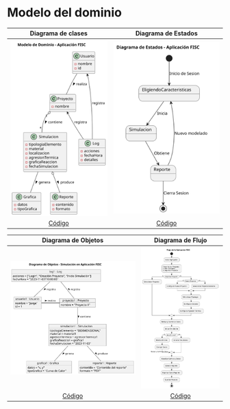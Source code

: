 # Modelo del dominio

|                 Diagrama de clases                 |                 Diagrama de Estados                  |
| :------------------------------------------------: | :--------------------------------------------------: |
| ![Clases](/imagenes/modelosUML/diagramaClases.svg) | ![Estados](/imagenes/modelosUML/diagramaEstados.svg) |
|      [Código](/modelosUML/diagramaClases.puml)     |      [Código](/modelosUML/diagramaEstados.puml)      |

|                 Diagrama de Objetos                 |                 Diagrama de Flujo                  |
| :-------------------------------------------------: | :------------------------------------------------: |
| ![Clases](/imagenes/modelosUML/diagramaObjetos.svg) | ![Estados](/imagenes/modelosUML/diagramaFlujo.svg) |
|     [Código](/modelosUML/diagramaObjetos.puml)      |      [Código](/modelosUML/diagramaFlujo.puml)      |
